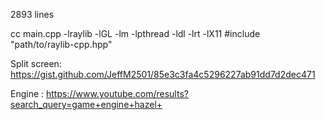 2893 lines

cc main.cpp -lraylib -lGL -lm -lpthread -ldl -lrt -lX11
#include "path/to/raylib-cpp.hpp"

Split screen: https://gist.github.com/JeffM2501/85e3c3fa4c5296227ab91dd7d2dec471

Engine : https://www.youtube.com/results?search_query=game+engine+hazel+
